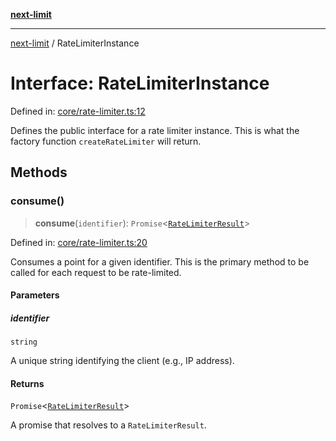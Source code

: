[**next-limit**](../README.md)

***

[next-limit](../README.md) / RateLimiterInstance

# Interface: RateLimiterInstance

Defined in: [core/rate-limiter.ts:12](https://github.com/saoudi-h/next-limit/blob/e4a145e5bc3797945c61eb5f5c739ea59ac60269/src/core/rate-limiter.ts#L12)

Defines the public interface for a rate limiter instance.
This is what the factory function `createRateLimiter` will return.

## Methods

### consume()

> **consume**(`identifier`): `Promise`\<[`RateLimiterResult`](RateLimiterResult.md)\>

Defined in: [core/rate-limiter.ts:20](https://github.com/saoudi-h/next-limit/blob/e4a145e5bc3797945c61eb5f5c739ea59ac60269/src/core/rate-limiter.ts#L20)

Consumes a point for a given identifier.
This is the primary method to be called for each request to be rate-limited.

#### Parameters

##### identifier

`string`

A unique string identifying the client (e.g., IP address).

#### Returns

`Promise`\<[`RateLimiterResult`](RateLimiterResult.md)\>

A promise that resolves to a `RateLimiterResult`.
